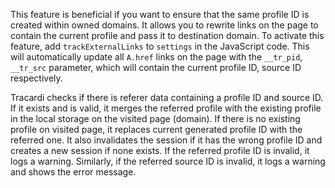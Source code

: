 This feature is beneficial if you want to ensure that the same profile ID is created within owned domains. It allows you to rewrite links on the page to contain the current profile and pass it to destination domain. To activate this feature, add `trackExternalLinks` to `settings` in the JavaScript code. This will automatically update all `A.href` links on the page with the `__tr_pid`, `__tr_src` parameter, which will contain the current profile ID, source ID respectively. 

Tracardi checks if there is referer data containing a profile ID and source ID. If it exists and is valid, it merges the referred profile with the existing profile in the local storage on the visited page (domain). If there is no existing profile on visited page, it replaces current generated profile ID with the referred one. It also invalidates the session if it has the wrong profile ID and creates a new session if none exists. If the referred profile ID is invalid, it logs a warning. Similarly, if the referred source ID is invalid, it logs a warning and shows the error message.